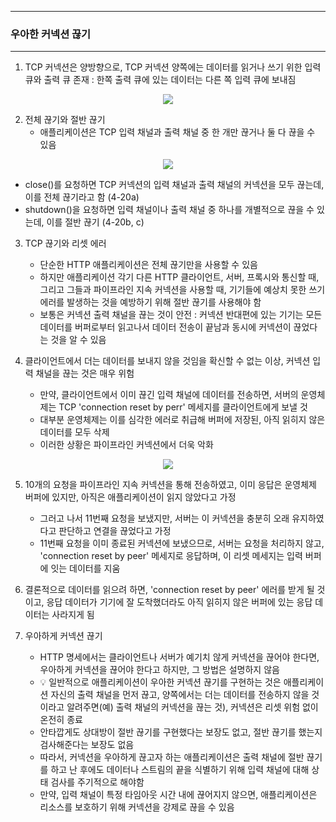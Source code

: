 -----
### 우아한 커넥션 끊기
-----
1. TCP 커넥션은 양방향으로, TCP 커넥션 양쪽에는 데이터를 읽거나 쓰기 위한 입력 큐와 출력 큐 존재 : 한쪽 출력 큐에 있는 데이터는 다른 쪽 입력 큐에 보내짐
<div align="center">
<img src="https://github.com/user-attachments/assets/063071f9-84f8-481c-a8c9-1e0c79caca5b">
</div>

2. 전체 끊기와 절반 끊기
   - 애플리케이션은 TCP 입력 채널과 출력 채널 중 한 개만 끊거나 둘 다 끊을 수 있음
<div align="center">
<img src="https://github.com/user-attachments/assets/1ba0ae1a-78ec-43ed-8391-a3f34bf24cb6">
</div>

   - close()를 요청하면 TCP 커넥션의 입력 채널과 출력 채널의 커넥션을 모두 끊는데, 이를 전체 끊기라고 함 (4-20a)
   - shutdown()을 요청하면 입력 채널이나 출력 채널 중 하나를 개별적으로 끊을 수 있는데, 이를 절반 끊기 (4-20b, c)

3. TCP 끊기와 리셋 에러
   - 단순한 HTTP 애플리케이션은 전체 끊기만을 사용할 수 있음
   - 하지만 애플리케이션 각기 다른 HTTP 클라이언트, 서버, 프록시와 통신할 때, 그리고 그들과 파이프라인 지속 커넥션을 사용할 때, 기기들에 예상치 못한 쓰기 에러를 발생하는 것을 예방하기 위해 절반 끊기를 사용해야 함
   - 보통은 커넥션 출력 채널을 끊는 것이 안전 : 커넥션 반대편에 있는 기기는 모든 데이터를 버퍼로부터 읽고나서 데이터 전송이 끝남과 동시에 커넥션이 끊었다는 것을 알 수 있음

4. 클라이언트에서 더는 데이터를 보내지 않을 것임을 확신할 수 없는 이상, 커넥션 입력 채널을 끊는 것은 매우 위험
   - 만약, 클라이언트에서 이미 끊긴 입력 채널에 데이터를 전송하면, 서버의 운영체제는 TCP 'connection reset by perr' 메세지를 클라이언트에게 보낼 것
   - 대부분 운영체제는 이를 심각한 에러로 취급해 버퍼에 저장된, 아직 읽히지 않은 데이터를 모두 삭제
   - 이러한 상황은 파이프라인 커넥션에서 더욱 악화
<div align="center">
<img src="https://github.com/user-attachments/assets/3c480581-81bb-41d6-aa91-42ec8cefec7a">
</div>

5. 10개의 요청을 파이프라인 지속 커넥션을 통해 전송하였고, 이미 응답은 운영체제 버퍼에 있지만, 아직은 애플리케이션이 읽지 않았다고 가정
   - 그러고 나서 11번째 요청을 보냈지만, 서버는 이 커넥션을 충분히 오래 유지하였다고 판단하고 연결을 끊었다고 가정
   - 11번째 요청을 이미 종료된 커넥션에 보냈으므로, 서버는 요청을 처리하지 않고, 'connection reset by peer' 메세지로 응답하며, 이 리셋 메세지는 입력 버퍼에 잇는 데이터를 지움

6. 결론적으로 데이터를 읽으려 하면, 'connection reset by peer' 에러를 받게 될 것이고, 응답 데이터가 기기에 잘 도착했더라도 아직 읽히지 않은 버퍼에 있는 응답 데이터는 사라지게 됨

7. 우아하게 커넥션 끊기
   - HTTP 명세에서는 클라이언트나 서버가 예기치 않게 커넥션을 끊어야 한다면, 우아하게 커넥션을 끊어야 한다고 하지만, 그 방법은 설명하지 않음
   - 💡 일반적으로 애플리케이션이 우아한 커넥션 끊기를 구현하는 것은 애플리케이션 자신의 출력 채널을 먼저 끊고, 양쪽에서는 더는 데이터를 전송하지 않을 것이라고 알려주면(예) 출력 채널의 커넥션을 끊는 것), 커넥션은 리셋 위험 없이 온전히 종료
   - 안타깝게도 상대방이 절반 끊기를 구현했다는 보장도 없고, 절반 끊기를 했는지 검사해준다는 보장도 없음
   - 따라서, 커넥션을 우아하게 끊고자 하는 애플리케이션은 출력 채널에 절반 끊기를 하고 난 후에도 데이터나 스트림의 끝을 식별하기 위해 입력 채널에 대해 상태 검사를 주기적으로 해야함
   - 만약, 입력 채널이 특정 타임아웃 시간 내에 끊어지지 않으면, 애플리케이션은 리소스를 보호하기 위해 커넥션을 강제로 끊을 수 있음
